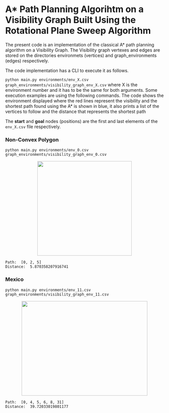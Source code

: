 # A* Path Planning Algorihtm on a Visibility Graph Built Using the Rotational Plane Sweep Algorithm

The present code is an implementation of the classical A* path planning algorithm on a Visibility Graph. The Visibility graph vertexes and edges are stored on the directories environmets (vertices) and graph_environments (edges) respectively.

The code implementation has a CLI to execute it as follows.

`python main.py environments/env_X.csv graph_environments/visibility_graph_env_X.csv`  where X is the environment number and it has to be the same for both arguments. Some execution examples are using the following commands. The code shows the environment displayed where the red lines represent the visibility and the shortest path found using the A* is shown in blue, it also prints a list of the vertices to follow and the distance that represents the shortest path

The **start** and **goal** nodes (positions) are the first and last elements of the `env_X.csv` file respectively.

### Non-Convex Polygon

`python main.py environments/env_0.csv graph_environments/visibility_graph_env_0.csv`

<p align="center">
<img src="https://drive.google.com/uc?export=view&id=1bzxDYoWVYqHxWEl5pGydyXTdJLaUoFlq" width="300" height="300" />
</p>

```
Path:  [0, 2, 5]
Distance:  5.870358207916741
```


### Mexico

`python main.py environments/env_11.csv graph_environments/visibility_graph_env_11.csv`

<p align="center">
<img src="https://drive.google.com/uc?export=view&id=1hvctv4oRBdlHbB6y_C24xtVFETAciEag" width="400" height="300" />
</p>

```
Path:  [0, 4, 5, 6, 8, 31]
Distance:  39.72033019801177
```

